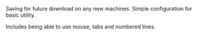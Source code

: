 Saving for future download on any new machines. 
Simple configuration for basic utility. 

Includes being able to use mouse, tabs and numbered lines.
